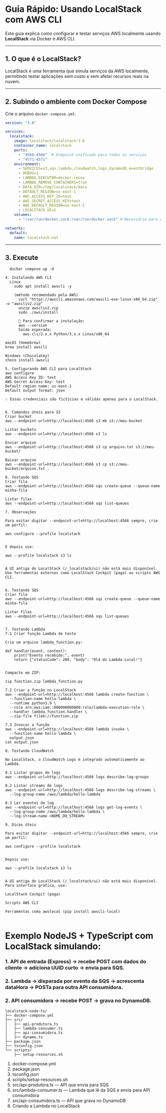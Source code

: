 # Guia Rápido: Usando LocalStack com AWS CLI

Este guia explica como configurar e testar serviços AWS localmente usando **LocalStack** via Docker e AWS CLI.

---

## 1. O que é o LocalStack?
LocalStack é uma ferramenta que simula serviços da AWS localmente, permitindo testar aplicações sem custo e sem afetar recursos reais na nuvem.

---

## 2. Subindo o ambiente com Docker Compose

Crie o arquivo `docker-compose.yml`:

```yaml
version: "3.8"

services:
  localstack:
    image: localstack/localstack:3.6
    container_name: localstack
    ports:
      - "4566:4566"  # Endpoint unificado para todos os serviços
      - "4571:4571"
    environment:
      - SERVICES=s3,sqs,lambda,cloudwatch,logs,dynamodb,eventbridge
      - DEBUG=1
      - LAMBDA_EXECUTOR=docker-reuse
      - LAMBDA_REMOVE_CONTAINERS=true
      - DATA_DIR=/tmp/localstack/data
      - DEFAULT_REGION=us-east-1
      - AWS_ACCESS_KEY_ID=test
      - AWS_SECRET_ACCESS_KEY=test
      - AWS_DEFAULT_REGION=us-east-1
      - LOCALSTACK_UI=1
    volumes:
      - "/var/run/docker.sock:/var/run/docker.sock" # Necessário para execução de Lambdas

networks:
  default:
    name: localstack-net
```
---

## 3. Execute
```
  docker compose up -d

4. Instalando AWS CLI
  Linux
    sudo apt install awscli -y

    (método recomendado pela AWS)
      curl "https://awscli.amazonaws.com/awscli-exe-linux-x86_64.zip" -o "awscliv2.zip"
      unzip awscliv2.zip
      sudo ./aws/install

      📌 Para confirmar a instalação:
      aws --version
      Saída esperada:
        aws-cli/2.x.x Python/3.x.x Linux/x86_64

macOS (Homebrew)
brew install awscli

Windows (Chocolatey)
choco install awscli

5. Configurando AWS CLI para LocalStack
aws configure
AWS Access Key ID: test
AWS Secret Access Key: test
Default region name: us-east-1
Default output format: json

💡 Essas credenciais são fictícias e válidas apenas para o LocalStack.


6. Comandos úteis para S3
Criar bucket
aws --endpoint-url=http://localhost:4566 s3 mb s3://meu-bucket

Listar buckets
aws --endpoint-url=http://localhost:4566 s3 ls

Enviar arquivo
aws --endpoint-url=http://localhost:4566 s3 cp arquivo.txt s3://meu-bucket/

Baixar arquivo
aws --endpoint-url=http://localhost:4566 s3 cp s3://meu-bucket/arquivo.txt .

6. Testando SQS
Criar fila
aws --endpoint-url=http://localhost:4566 sqs create-queue --queue-name minha-fila

Listar filas
aws --endpoint-url=http://localhost:4566 sqs list-queues

7. Observações

Para evitar digitar --endpoint-url=http://localhost:4566 sempre, crie um perfil:

aws configure --profile localstack


E depois use:

aws --profile localstack s3 ls


A UI antiga do LocalStack (/_localstack/ui) não está mais disponível. Use ferramentas externas como LocalStack Cockpit (paga) ou scripts AWS CLI.


6. Testando SQS
Criar fila
aws --endpoint-url=http://localhost:4566 sqs create-queue --queue-name minha-fila

Listar filas
aws --endpoint-url=http://localhost:4566 sqs list-queues


7. Testando Lambda
7.1 Criar função Lambda de teste

Crie um arquivo lambda_function.py:

def handler(event, context):
    print("Evento recebido:", event)
    return {"statusCode": 200, "body": "Olá do Lambda Local!"}


Compacte em ZIP:

zip function.zip lambda_function.py

7.2 Criar a função no LocalStack
aws --endpoint-url=http://localhost:4566 lambda create-function \
  --function-name hello-lambda \
  --runtime python3.9 \
  --role arn:aws:iam::000000000000:role/lambda-execution-role \
  --handler lambda_function.handler \
  --zip-file fileb://function.zip

7.3 Invocar a função
aws --endpoint-url=http://localhost:4566 lambda invoke \
  --function-name hello-lambda \
  output.json
cat output.json

8. Testando CloudWatch

No LocalStack, o CloudWatch Logs é integrado automaticamente ao Lambda.

8.1 Listar grupos de logs
aws --endpoint-url=http://localhost:4566 logs describe-log-groups

8.2 Listar streams de logs
aws --endpoint-url=http://localhost:4566 logs describe-log-streams \
  --log-group-name /aws/lambda/hello-lambda

8.3 Ler eventos de log
aws --endpoint-url=http://localhost:4566 logs get-log-events \
  --log-group-name /aws/lambda/hello-lambda \
  --log-stream-name <NOME_DO_STREAM>

9. Dicas úteis

Para evitar digitar --endpoint-url=http://localhost:4566 sempre, crie um perfil:

aws configure --profile localstack


Depois use:

aws --profile localstack s3 ls


A UI antiga do LocalStack (/_localstack/ui) não está mais disponível.
Para interface gráfica, use:

LocalStack Cockpit (paga)

Scripts AWS CLI

Ferramentas como awslocal (pip install awscli-local)


```
# Exemplo NodeJS + TypeScript com LocalStack simulando:

  ### 1. API de entrada (Express) → recebe POST com dados do cliente → adiciona UUID curto → envia para SQS.
  ### 2. Lambda → disparada por evento da SQS → acrescenta dataHora → POSTa para outra API consumidora.
  ### 2. API consumidora → recebe POST → grava no DynamoDB.

```
localstack-node-ts/
├── docker-compose.yml
├── src/
│   ├── api-produtora.ts
│   ├── lambda-consumer.ts
│   ├── api-consumidora.ts
│   ├── dynamo.ts
├── package.json
├── tsconfig.json
└── scripts/
    ├── setup-resources.sh
```
1. docker-compose.yml
2. package.json
3. tsconfig.json
4. scripts/setup-resources.sh
5. src/api-produtora.ts — API que envia para SQS
6. src/lambda-consumer.ts — Lambda que lê da SQS e envia para API consumidora
7. src/api-consumidora.ts — API que grava no DynamoDB
8. Criando a Lambda no LocalStack


